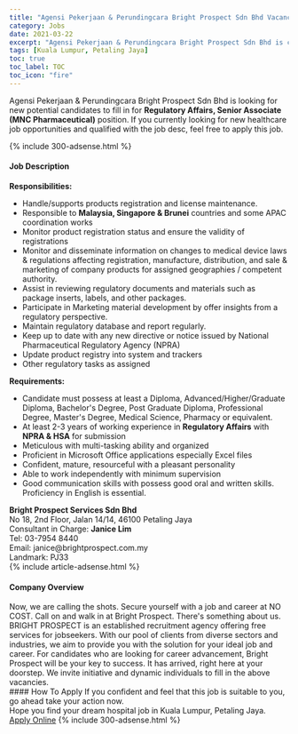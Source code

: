 ```yaml
---
title: "Agensi Pekerjaan & Perundingcara Bright Prospect Sdn Bhd Vacancies Regulatory Affairs, Senior Associate (MNC Pharmaceutical)" 
category: Jobs 
date: 2021-03-22 
excerpt: "Agensi Pekerjaan & Perundingcara Bright Prospect Sdn Bhd is currently looking for suitable person to fill in the Regulatory Affairs, Senior Associate (MNC Pharmaceutical) which positioned at Kuala Lumpur, Petaling Jaya" 
tags: [Kuala Lumpur, Petaling Jaya] 
toc: true 
toc_label: TOC 
toc_icon: "fire" 
--- 
```


<p>Agensi Pekerjaan & Perundingcara Bright Prospect Sdn Bhd is looking for new potential candidates to fill in for <b>Regulatory Affairs, Senior Associate (MNC Pharmaceutical)</b> position. If you currently looking for new healthcare job opportunities and qualified with the job desc, feel free to apply this job.
</p>{% include 300-adsense.html %} 
<div><div><h4>Job Description</h4></div><div><div><span><div><div><strong>Responsibilities:</strong></div><ul><li>Handle/supports products registration and license maintenance.</li><li>Responsible to <strong>Malaysia, Singapore &amp; Brunei</strong> countries and some APAC coordination works</li><li>Monitor product registration status and ensure the validity of registrations</li><li>Monitor and disseminate information on changes to medical device laws &amp; regulations affecting registration, manufacture, distribution, and sale &amp; marketing of company products for assigned geographies / competent authority.</li><li>Assist in reviewing regulatory documents and materials such as package inserts, labels, and other packages.</li><li>Participate in Marketing material development by offer insights from a regulatory perspective.</li><li>Maintain regulatory database and report regularly.</li><li>Keep up to date with any new directive or notice issued by National Pharmaceutical Regulatory Agency (NPRA)</li><li>Update product registry into system and trackers</li><li>Other regulatory tasks as assigned</li></ul><div><strong>Requirements:</strong></div><ul><li>Candidate must possess at least a Diploma, Advanced/Higher/Graduate Diploma, Bachelor's Degree, Post Graduate Diploma, Professional Degree, Master's Degree, Medical Science, Pharmacy or equivalent.</li><li>At least 2-3 years of working experience in <strong>Regulatory Affairs</strong> with <strong>NPRA &amp; HSA</strong> for submission<strong></strong></li><li>Meticulous with multi-tasking ability and organized</li><li>Proficient in Microsoft Office applications especially Excel files</li><li>Confident, mature, resourceful with a pleasant personality</li><li>Able to work independently with minimum supervision</li><li>Good communication skills with possess good oral and written skills. Proficiency in English is essential.</li></ul><div><strong>Bright Prospect Services Sdn Bhd</strong></div><div>No 18, 2nd Floor, Jalan 14/14, 46100 Petaling Jaya</div><div>Consultant in Charge: <strong>Janice Lim</strong></div><div>Tel: 03-7954 8440</div><div>Email: janice@brightprospect.com.my</div><div>Landmark: PJ33</div></div></span></div></div></div> 
{% include article-adsense.html %} 
<div><div><h4>Company Overview</h4></div><div><div><span><div><div>
<div>
		Now, we are calling the shots. Secure yourself with a job and career at NO COST. Call on and walk in at Bright Prospect. There's something about us. BRIGHT PROSPECT is an established recruitment agency offering free services for jobseekers. With our pool of clients from diverse sectors and industries, we aim to provide you with the solution for your ideal job and career. For candidates who are looking for career advancement, Bright Prospect will be your key to success. It has arrived, right here at your doorstep. We invite initiative and dynamic individuals to fill in the above vacancies.</div>
</div></div></span></div></div></div> 
#### How To Apply 
If you confident and feel that this job is suitable to you, go ahead take your action now. <br/> 
Hope you find your dream hospital job in Kuala Lumpur, Petaling Jaya. <br/> 
<a href="https://www.jobstreet.com.my/en/job/regulatory-affairs-senior-associate-mnc-pharmaceutical-4513031?jobId=jobstreet-my-job-4513031" class="btn btn--warning" target="_blank" rel="nofollow noopenner">Apply Online</a> 
{% include 300-adsense.html %} 